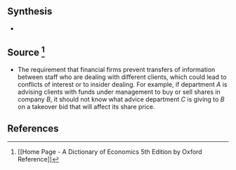 ## Synthesis
- 
## Source [^1]
- The requirement that financial firms prevent transfers of information between staff who are dealing with different clients, which could lead to conflicts of interest or to insider dealing. For example, if department $A$ is advising clients with funds under management to buy or sell shares in company $B$, it should not know what advice department $C$ is giving to $B$ on a takeover bid that will affect its share price.
## References

[^1]: [[Home Page - A Dictionary of Economics 5th Edition by Oxford Reference]]
